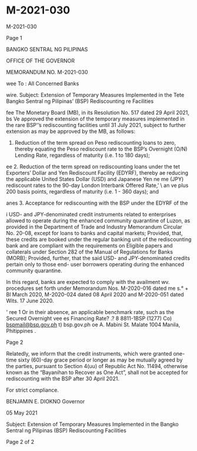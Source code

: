 # M-2021-030

M-2021-030

Page 1

BANGKO SENTRAL NG PILIPINAS

OFFICE OF THE GOVERNOR

MEMORANDUM NO. M-2021-030

wee To : All Concerned Banks

wire. Subject: Extension of Temporary Measures Implemented in the Tete Bangko Sentral ng Pilipinas’ (BSP) Rediscounting re Facilities

fee The Monetary Board (MB), in its Resolution No. 517 dated 29 April 2021, bs Ve approved the extension of the temporary measures implemented in the rare BSP'’s rediscounting facilities until 31 July 2021, subject to further extension as may be approved by the MB, as follows:

1. Reduction of the term spread on Peso rediscounting loans to zero, thereby equating the Peso rediscount rate to the BSP’s Overnight (O/N) Lending Rate, regardless of maturity (i.e. 1 to 180 days);

ee 2. Reduction of the term spread on rediscounting loans under the tet Exporters’ Dollar and Yen Rediscount Facility (EDYRF), thereby ae reducing the applicable United States Dollar (USD) and Japanese Yen ne me (JPY) rediscount rates to the 90-day London Interbank Offered Rate,’ \ an ve plus 200 basis points, regardless of maturity (i.e. 1 - 360 days); and

anes 3. Acceptance for rediscounting with the BSP under the EDYRF of the

i USD- and JPY-denominated credit instruments related to enterprises allowed to operate during the enhanced community quarantine of Luzon, as provided in the Department of Trade and Industry Memorandum Circular No. 20-08, except for loans to banks and capital markets; Provided, that, these credits are booked under the regular banking unit of the rediscounting bank and are compliant with the requirements on Eligible papers and collaterals under Section 282 of the Manual of Regulations for Banks (MORB); Provided, further, that the said USD- and JPY-denominated credits pertain only to those end- user borrowers operating during the enhanced community quarantine.

In this regard, banks are expected to comply with the availment wv. procedures set forth under Memorandum Nos. M-2020-016 dated me s.° + Bl March 2020, M-2020-024 dated 08 April 2020 and M-2020-051 dated Wits. 17 June 2020.

' ree 1 Or in their absence, an applicable benchmark rate, such as the Secured Overnight vee es Financing Rate? .? 8 8811-1BSP (1277) Co) bspmail@bsp.gov.ph t) bsp.gov.ph oe A. Mabini St. Malate 1004 Manila, Phitippines .

Page 2

Relatedly, we inform that the credit instruments, which were granted one-time sixty (60)-day grace period or longer as may be mutually agreed by the parties, pursuant to Section 4(uu) of Republic Act No. 11494, otherwise known as the “Bayanihan to Recover as One Act”, shall not be accepted for rediscounting with the BSP after 30 April 2021.

For strict compliance.

BENJAMIN E. DIOKNO Governor

05 May 2021

Subject: Extension of Temporary Measures Implemented in the Bangko Sentral ng Pilipinas (BSP) Rediscounting Facilities

Page 2 of 2